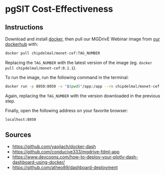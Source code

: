 # pgSIT Cost-Effectiveness

## Instructions

Download and install [docker](https://docs.docker.com/get-docker/), then pull our MGDrivE Webinar image from [our dockerhub](https://hub.docker.com/repository/docker/chipdelmal/monet-cef) with:

```bash
docker pull chipdelmal/monet-cef:TAG_NUMBER
```

Replacing the `TAG_NUMBER` with the latest version of the image (eg. `docker pull chipdelmal/monet-cef:0.1.1`).

To run the image, run the following command in the terminal:

```bash
docker run -p 8050:8050 -v "$(pwd)"/app:/app --rm chipdelmal/monet-cef:TAG_NUMBER
```

Again, replacing the `TAG_NUMBER` with the version downloaded in the previous step.

Finally, open the following address on your favorite browser:

```bash
localhost:8050
```

## Sources

* https://github.com/yaojiach/docker-dash
* https://github.com/conducive333/mgdrive-fdml-app
* https://www.devcoons.com/how-to-deploy-your-plotly-dash-dashboard-using-docker/
* https://github.com/atheo89/dashboard-deployment